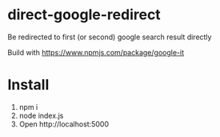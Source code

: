 # direct-google-redirect
Be redirected to first (or second) google search result directly

Build with https://www.npmjs.com/package/google-it

# Install
1. npm i 
2. node index.js
3. Open http://localhost:5000
